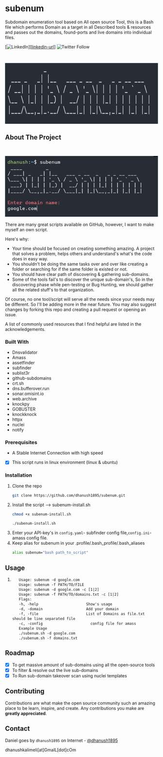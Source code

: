 # subenum
Subdomain enumeration tool based on All open source Tool, this is a Bash file which performs Domain as a target in all Described tools & resources and passes out the domains, found-ports and live domains into individual files.

[![LinkedIn][linkedin-shield]][[linkedin-url](https://www.linkedin.com/in/danielthotapalli/)] ![Twitter Follow](https://img.shields.io/twitter/follow/dhanush1895?style=social)



<!-- PROJECT LOGO -->
<br />
<p align="center">
  <a href="Logo.png">
    <img src="Logo.png" alt="Logo" width="600" height="200">
  </a>
  </p>
</p>




<!-- ABOUT THE PROJECT -->
## About The Project
<br />
<p align="center">
  <a href="subenum_work.pngg">
    <img src="subenum_work.png" alt="img" width="600" height="200">
  </a>
  </p>
</p>

There are many great scripts available on GitHub, however, I want to make myself an own script.

Here's why:
* Your time should be focused on creating something amazing. A project that solves a problem, helps others and understand's what's the code does in easy way.
* You shouldn't be doing the same tasks over and over like creating a folder or searching for if the same folder is existed or not.
* You should have clear path of discovering & gathering sub-domains. 
* Some of the tools fail's to discover the unique sub-domain's, So in the discovering phase while pen-testing or Bug Hunting, we should gather all the related stuff's to that organization.

Of course, no one tool/script will serve all the needs since your needs may be different. So I'll be adding more in the near future. You may also suggest changes by forking this repo and creating a pull request or opening an issue.

A list of commonly used resources that I find helpful are listed in the acknowledgements.

### Built With

- Dnsvalidator
- Amass
- assetfinder
- subfinder
- sublist3r
- github-subdomains
- crt.sh
- dns.bufferover.run
- sonar.omisint.io
- web.archive
- knockpy
- GOBUSTER
- knockknock
- httpx
- nuclei
- notify


### Prerequisites
- A Stable Internet Connection with high speed
 
- [X] This script runs in linux environment (linux & ubuntu) 


### Installation

1. Clone the repo
   ```sh
   git clone https://github.com/dhanush1895/subenum.git
   ```
2. Install the script --> subenum-install.sh
   ```sh
   chmod +x subenum-install.sh
   ```
   ```sh
   ./subenum-install.sh
   ```
3. Enter your API-key's in `config.yaml`- subfinder config file,`config.ini`- amass config file.
4. Keep alias for subenum in your .profile/.bash_profile/.bash_aliases 
   ```sh
   alias subenum="bash path_to_script"
   ```



<!-- USAGE EXAMPLES -->
## Usage
1. ```
      Usage: subenum -d google.com
      Usage: subenum -f PATH/TO/FILE
      Usage: subenum -d google.com -c [1|2]
      Usage: subenum -f PATH/TO/domains.txt -c [1|2]
      Flags:
      -h, -help                      Show's usage
      -d, -domain                    Add your domain
      -f, -file                      List of Domains as file.txt should be line separated file
      -c, -config                      config file for amass
      Example Usage
      ./subenum.sh -d google.com
      ./subenum.sh -f domains.txt
   ```

<!-- ROADMAP -->
## Roadmap
- [X] To get massive amount of sub-domains using all the open-source tools
- [X] To filter & resolve out the live sub-domains 
- [X] To Run sub-domain takeover scan using nuclei templates

<!-- CONTRIBUTING -->
## Contributing

Contributions are what make the open source community such an amazing place to be learn, inspire, and create. Any contributions you make are **greatly appreciated**.


<!-- CONTACT -->
## Contact

Daniel goes by `dhanush1895` on Internet  - [@dhanush1895](https://twitter.com/dhanush1895) 

dhanushkalimeli[at]GmaIL[dot]cOm



<!-- MARKDOWN LINKS & IMAGES -->
<!-- https://www.markdownguide.org/basic-syntax/#reference-style-links -->
[linkedin-shield]: https://img.shields.io/badge/-LinkedIn-black.svg?style=for-the-badge&logo=linkedin&colorB=555
[linkedin-url]: https://www.linkedin.com/in/daniel-thotapalli
[product-screenshot]: images/screenshot.png
